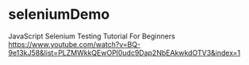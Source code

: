 # seleniumDemo

JavaScript Selenium Testing Tutorial For Beginners
https://www.youtube.com/watch?v=BQ-9e13kJ58&list=PLZMWkkQEwOPl0udc9Dap2NbEAkwkdOTV3&index=1
